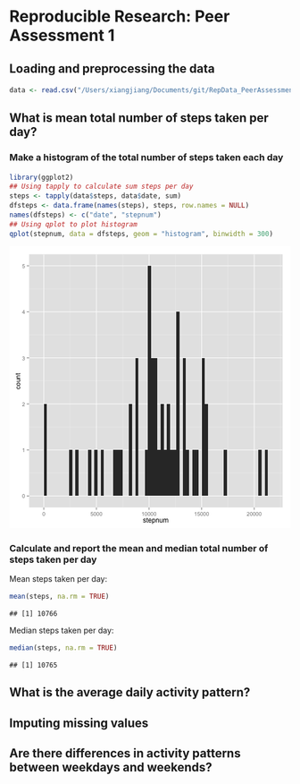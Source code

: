 # Reproducible Research: Peer Assessment 1


## Loading and preprocessing the data

```r
data <- read.csv("/Users/xiangjiang/Documents/git/RepData_PeerAssessment1/activity.csv")
```


## What is mean total number of steps taken per day?
### Make a histogram of the total number of steps taken each day

```r
library(ggplot2)
## Using tapply to calculate sum steps per day
steps <- tapply(data$steps, data$date, sum)
dfsteps <- data.frame(names(steps), steps, row.names = NULL)
names(dfsteps) <- c("date", "stepnum")
## Using qplot to plot histogram
qplot(stepnum, data = dfsteps, geom = "histogram", binwidth = 300)
```

![plot of chunk unnamed-chunk-2](figure/unnamed-chunk-2.png) 

### Calculate and report the mean and median total number of steps taken per day
Mean steps taken per day:

```r
mean(steps, na.rm = TRUE)
```

```
## [1] 10766
```


Median steps taken per day:

```r
median(steps, na.rm = TRUE)
```

```
## [1] 10765
```


## What is the average daily activity pattern?



## Imputing missing values



## Are there differences in activity patterns between weekdays and weekends?
